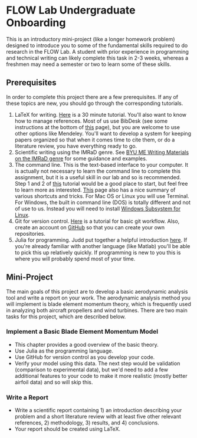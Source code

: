 # FLOW Lab Undergraduate Onboarding

This is an introductory mini-project (like a longer homework problem) designed to introduce you to some of the fundamental skills required to do research in the FLOW Lab.  A student with prior experience in programming and technical writing can likely complete this task in 2-3 weeks, whereas a freshmen may need a semester or two to learn some of these skills. 

## Prerequisites

In order to complete this project there are a few prerequisites.  If any of these topics are new, you should go through the corresponding tutorials.

1. LaTeX for writing.  [Here](https://www.overleaf.com/learn/latex/Learn_LaTeX_in_30_minutes) is a 30 minute tutorial.  You'll also want to know how to manage references. Most of us use BibDesk (see some instructions at the bottom of [this](https://github.com/byuflowlab/flowlab-notebook/blob/master/tutorials/latex.md) page), but you are welcome to use other options like Mendeley.  You'll want to develop a system for keeping papers organized so that when it comes time to cite them, or do a literature review, you have everything ready to go. 
2. Scientific writing using the IMRaD genre.  See [BYU ME Writing Materials on the IMRaD genre](https://me.byu.edu/resources) for some guidance and examples.
3. The command line.  This is the text-based interface to your computer.  It is actually not necessary to learn the command line to complete this assignment, but it is a useful skill in our lab and so is recommended.  Step 1 and 2 of [this](https://www.codecademy.com/learn/learn-the-command-line) tutorial would be a good place to start, but feel free to learn more as interested.  [This](https://lifehacker.com/become-a-command-line-ninja-with-these-time-saving-shor-5743814) page also has a nice summary of various shortcuts and tricks.  For Mac OS or Linux you will use Terminal.  For Windows, the built in command line (DOS) is totally different and not of use to us. Instead you will need to install [Windows Subsystem for Linux](https://docs.microsoft.com/en-us/windows/wsl/about).
4. Git for version control.  [Here](https://www.codecademy.com/learn/learn-git/modules/learn-git-git-workflow-u) is a tutorial for basic git workflow.  Also, create an account on [GitHub](https://github.com) so that you can create your own repositories.
5. Julia for programming.  Judd put together a helpful introduction [here](julia.md).  If you're already familiar with another language (like Matlab) you'll be able to pick this up relatively quickly.  If programming is new to you this is where you will probably spend most of your time.


## Mini-Project

The main goals of this project are to develop a basic aerodynamic analysis tool and write a report on your work.  The aerodynamic analysis method you will implement is blade element momentum theory, which is frequently used in analyzing both aircraft propellers and wind turbines.  There are two main tasks for this project, which are described below.

### Implement a Basic Blade Element Momentum Model

- This chapter provides a good overview of the basic theory.  
- Use Julia as the programming language. 
- Use GitHub for version control as you develop your code.
- Verify your model using this data.  The next step would be validation (comparison to experimental data), but we'd need to add a few additional features to your code to make it more realistic (mostly better airfoil data) and so will skip this.

<!-- (https://link.springer.com/chapter/10.1007/978-3-319-22114-4_7)  -->

### Write a Report

- Write a scientific report containing 1) an introduction describing your problem and a short literature review with at least five other relevant references, 2) methodology, 3) results, and 4) conclusions.  
- Your report should be created using LaTeX.

